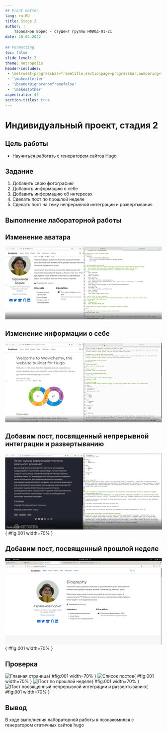 ```yaml
---
## Front matter
lang: ru-RU
title: Stage 2 
author: |
    Тараканов Борис - студент группы НФИбд-01-21
date: 28.04.2022

## Formatting
toc: false
slide_level: 2
theme: metropolis
header-includes: 
 - \metroset{progressbar=frametitle,sectionpage=progressbar,numbering=fraction}
 - '\makeatletter'
 - '\beamer@ignorenonframefalse'
 - '\makeatother'
aspectratio: 43
section-titles: true
---
```


# Индивидуальный проект, стадия 2 

## Цель работы

- Научиться работать с генератором сайтов Hugo 

## Задание 

1. Добавить свою фотографию
2. Добавить информацию о себе
3. Добавить информацию об интересах 
4. Сделать пост по прошлой неделе
5. Сделать пост на тему непрерывной интеграции и развертывания

## Выполнение лабораторной работы

## Изменение аватара

![Новый аватар](../report/images/2.jpg)

## Изменение информации о себе

![Процесс редактирования информации](../report/images/3.jpg)

## Добавим пост, посвященный непрерывной интеграции и развертыванию

![Процесс создания поста](../report/images/4.jpg){ #fig:001 width=70% }

## Добавим пост, посвященный прошлой неделе

![Процесс создания поста](../report/images/5.png){ #fig:001 width=70% }

## Проверка

![Главная страница](images/5.png){ #fig:001 width=70% }
![Список постов](images/6.png){ #fig:001 width=70% }
![Пост по прошлой неделе](images/7.png){ #fig:001 width=70% }
![Пост посвященный непрерывной интеграции и развертыванию](images/8.png){ #fig:001 width=70% }

## Вывод

В ходе выполнения лабораторной работы я познакомился с генератором статичных сайтов hugo
